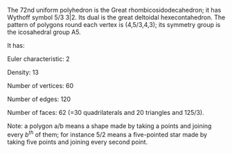 The 72nd uniform polyhedron is the Great rhombicosidodecahedron; it has
Wythoff symbol 5/3 3|2. Its dual is the great deltoidal hexecontahedron.
The pattern of polygons round each vertex is (4,5/3,4,3); its symmetry
group is the icosahedral group A5.

It has:

Euler characteristic: 2

Density: 13

Number of vertices: 60

Number of edges: 120

Number of faces: 62 (=30 quadrilaterals and 20 triangles and
12<span>5/3</span>).

Note: a polygon a/b means a shape made by taking a points and joining
every $b^{th}$ of them; for instance 5/2 means a five-pointed star made
by taking five points and joining every second point.
